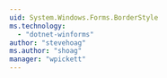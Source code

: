 ```yaml
---
uid: System.Windows.Forms.BorderStyle
ms.technology: 
  - "dotnet-winforms"
author: "stevehoag"
ms.author: "shoag"
manager: "wpickett"
---
```

